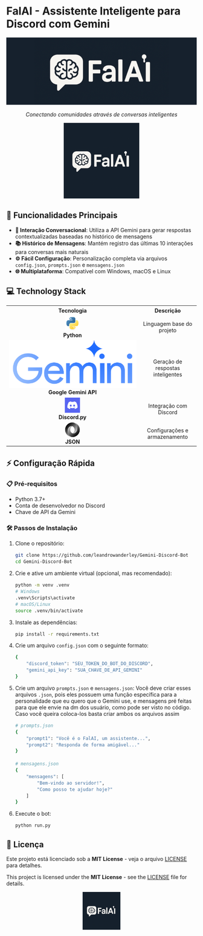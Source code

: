 # FalAI - Assistente Inteligente para Discord com Gemini

<div align="center">
  <img src="imgs/banner.png" alt="Banner do FalAI" width="680">
  
  *Conectando comunidades através de conversas inteligentes*
  
  <img src="imgs/icon.png" alt="Ícone do FalAI" width="200">
</div>

## 🚀 Funcionalidades Principais

- **🤖 Interação Conversacional**: Utiliza a API Gemini para gerar respostas contextualizadas baseadas no histórico de mensagens
- **📚 Histórico de Mensagens**: Mantém registro das últimas 10 interações para conversas mais naturais
- **⚙️ Fácil Configuração**: Personalização completa via arquivos `config.json`, `prompts.json` e `mensagens.json`
- **🌐 Multiplataforma**: Compatível com Windows, macOS e Linux

## 💻 Technology Stack

<div align="center">

<table>
  <tr>
    <th>Tecnologia</th>
    <th>Descrição</th>
  </tr>
  <tr>
    <td align="center">
      <img src="imgs/icon-python.svg" width="40"><br>
      <strong>Python</strong>
    </td>
    <td align="center">Linguagem base do projeto</td>
  </tr>
  <tr>
    <td align="center">
      <img src="imgs/icon-gemini.png" hight="40"><br>
      <strong>Google Gemini API</strong>
    </td>
    <td align="center">Geração de respostas inteligentes</td>
  </tr>
  <tr>
    <td align="center">
      <img src="imgs/icon-discord.jpg" width="40"><br>
      <strong>Discord.py</strong>
    </td>
    <td align="center">Integração com Discord</td>
  </tr>
  <tr>
    <td align="center">
      <img src="imgs/icon-json.svg" width="40"><br>
      <strong>JSON</strong>
    </td>
    <td align="center">Configurações e armazenamento</td>
  </tr>
</table>

</div>


<!-- <div align="center">

| Tecnologia          | Descrição                                  |
|---------------------|-------------------------------------------|
| <img src="imgs/icon-python.svg" width="40"> Python | Linguagem base do projeto |
| <img src="imgs/icon-gemini.png" width="40"> Google Gemini API | Geração de respostas inteligentes |
| <img src="imgs/icon-discord.jpg" width="40"> Discord.py | Integração com Discord |
| <img src="imgs/icon-json.svg" width="40"> JSON | Configurações e armazenamento |

</div> -->

## ⚡ Configuração Rápida

### 📋 Pré-requisitos

- Python 3.7+
- Conta de desenvolvedor no Discord
- Chave de API da Gemini

### 🛠️ Passos de Instalação

1. Clone o repositório:
    ```bash
    git clone https://github.com/leandrowanderley/Gemini-Discord-Bot
    cd Gemini-Discord-Bot
    ```

2. Crie e ative um ambiente virtual (opcional, mas recomendado):

    ```bash
    python -m venv .venv
    # Windows
    .venv\Scripts\activate
    # macOS/Linux
    source .venv/bin/activate
    ```

3. Instale as dependências:

    ```bash
    pip install -r requirements.txt
    ```

4. Crie um arquivo `config.json` com o seguinte formato:

    ```bash
    {
        "discord_token": "SEU_TOKEN_DO_BOT_DO_DISCORD",
        "gemini_api_key": "SUA_CHAVE_DE_API_GEMINI"
    }
    ```

5. Crie um arquivo `prompts.json` e `mensagens.json`:
Você deve criar esses arquivos `.json`, pois eles possuem uma função específica para a personalidade que eu quero que o Gemini use, e mensagens pré feitas para que ele envie na dm dos usuário, como pode ser visto no código. Caso você queira coloca-los basta criar ambos os arquivos assim

    ```bash
    # prompts.json
    {
        "prompt1": "Você é o FalAI, um assistente...",
        "prompt2": "Responda de forma amigável..."
    }
    
    # mensagens.json
    {
        "mensagens": [
            "Bem-vindo ao servidor!",
            "Como posso te ajudar hoje?"
        ]
    }
    ```

6. Execute o bot:

    ```bash
    python run.py
    ```

## 📜 Licença

Este projeto está licenciado sob a **MIT License** - veja o arquivo [LICENSE](LICENSE.txt) para detalhes.

This project is licensed under the **MIT License** - see the [LICENSE](LICENSE.txt) file for details.

<div align="center">
  <img src="imgs/icon.png" alt="FalAI Icon" width="100">
</div>
